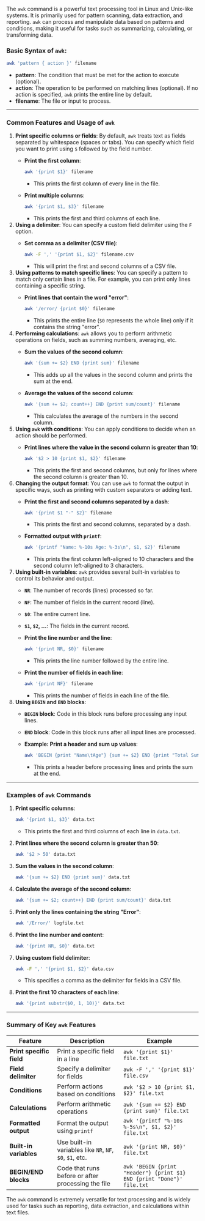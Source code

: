 The `awk` command is a powerful text processing tool in Linux and Unix-like systems. It is primarily used for pattern scanning, data extraction, and reporting. `awk` can process and manipulate data based on patterns and conditions, making it useful for tasks such as summarizing, calculating, or transforming data.

### **Basic Syntax of `awk`**:

```bash
awk 'pattern { action }' filename

```

- **pattern**: The condition that must be met for the action to execute (optional).
- **action**: The operation to be performed on matching lines (optional). If no action is specified, `awk` prints the entire line by default.
- **filename**: The file or input to process.

---

### **Common Features and Usage of `awk`**

1. **Print specific columns or fields**:
By default, `awk` treats text as fields separated by whitespace (spaces or tabs). You can specify which field you want to print using `$` followed by the field number.
    - **Print the first column**:
        
        ```bash
        awk '{print $1}' filename
        
        ```
        
        - This prints the first column of every line in the file.
    - **Print multiple columns**:
        
        ```bash
        awk '{print $1, $3}' filename
        
        ```
        
        - This prints the first and third columns of each line.
2. **Using a delimiter**:
You can specify a custom field delimiter using the `F` option.
    - **Set comma as a delimiter (CSV file)**:
        
        ```bash
        awk -F ',' '{print $1, $2}' filename.csv
        
        ```
        
        - This will print the first and second columns of a CSV file.
3. **Using patterns to match specific lines**:
You can specify a pattern to match only certain lines in a file. For example, you can print only lines containing a specific string.
    - **Print lines that contain the word "error"**:
        
        ```bash
        awk '/error/ {print $0}' filename
        
        ```
        
        - This prints the entire line (`$0` represents the whole line) only if it contains the string "error".
4. **Performing calculations**:
`awk` allows you to perform arithmetic operations on fields, such as summing numbers, averaging, etc.
    - **Sum the values of the second column**:
        
        ```bash
        awk '{sum += $2} END {print sum}' filename
        
        ```
        
        - This adds up all the values in the second column and prints the sum at the end.
    - **Average the values of the second column**:
        
        ```bash
        awk '{sum += $2; count++} END {print sum/count}' filename
        
        ```
        
        - This calculates the average of the numbers in the second column.
5. **Using `awk` with conditions**:
You can apply conditions to decide when an action should be performed.
    - **Print lines where the value in the second column is greater than 10**:
        
        ```bash
        awk '$2 > 10 {print $1, $2}' filename
        
        ```
        
        - This prints the first and second columns, but only for lines where the second column is greater than 10.
6. **Changing the output format**:
You can use `awk` to format the output in specific ways, such as printing with custom separators or adding text.
    - **Print the first and second columns separated by a dash**:
        
        ```bash
        awk '{print $1 "-" $2}' filename
        
        ```
        
        - This prints the first and second columns, separated by a dash.
    - **Formatted output with `printf`**:
        
        ```bash
        awk '{printf "Name: %-10s Age: %-3s\n", $1, $2}' filename
        
        ```
        
        - This prints the first column left-aligned to 10 characters and the second column left-aligned to 3 characters.
7. **Using built-in variables**:
`awk` provides several built-in variables to control its behavior and output.
    - **`NR`**: The number of records (lines) processed so far.
    - **`NF`**: The number of fields in the current record (line).
    - **`$0`**: The entire current line.
    - **`$1`, `$2`, ...**: The fields in the current record.
    - **Print the line number and the line**:
        
        ```bash
        awk '{print NR, $0}' filename
        
        ```
        
        - This prints the line number followed by the entire line.
    - **Print the number of fields in each line**:
        
        ```bash
        awk '{print NF}' filename
        
        ```
        
        - This prints the number of fields in each line of the file.
8. **Using `BEGIN` and `END` blocks**:
    - **`BEGIN` block**: Code in this block runs before processing any input lines.
    - **`END` block**: Code in this block runs after all input lines are processed.
    - **Example: Print a header and sum up values**:
        
        ```bash
        awk 'BEGIN {print "Name\tAge"} {sum += $2} END {print "Total Sum: ", sum}' filename
        
        ```
        
        - This prints a header before processing lines and prints the sum at the end.

---

### **Examples of `awk` Commands**

1. **Print specific columns**:
    
    ```bash
    awk '{print $1, $3}' data.txt
    
    ```
    
    - This prints the first and third columns of each line in `data.txt`.
2. **Print lines where the second column is greater than 50**:
    
    ```bash
    awk '$2 > 50' data.txt
    
    ```
    
3. **Sum the values in the second column**:
    
    ```bash
    awk '{sum += $2} END {print sum}' data.txt
    
    ```
    
4. **Calculate the average of the second column**:
    
    ```bash
    awk '{sum += $2; count++} END {print sum/count}' data.txt
    
    ```
    
5. **Print only the lines containing the string "Error"**:
    
    ```bash
    awk '/Error/' logfile.txt
    
    ```
    
6. **Print the line number and content**:
    
    ```bash
    awk '{print NR, $0}' data.txt
    
    ```
    
7. **Using custom field delimiter**:
    
    ```bash
    awk -F ',' '{print $1, $2}' data.csv
    
    ```
    
    - This specifies a comma as the delimiter for fields in a CSV file.
8. **Print the first 10 characters of each line**:
    
    ```bash
    awk '{print substr($0, 1, 10)}' data.txt
    
    ```
    

---

### **Summary of Key `awk` Features**

| **Feature** | **Description** | **Example** |
| --- | --- | --- |
| **Print specific field** | Print a specific field in a line | `awk '{print $1}' file.txt` |
| **Field delimiter** | Specify a delimiter for fields | `awk -F ',' '{print $1}' file.csv` |
| **Conditions** | Perform actions based on conditions | `awk '$2 > 10 {print $1, $2}' file.txt` |
| **Calculations** | Perform arithmetic operations | `awk '{sum += $2} END {print sum}' file.txt` |
| **Formatted output** | Format the output using `printf` | `awk '{printf "%-10s %-5s\n", $1, $2}' file.txt` |
| **Built-in variables** | Use built-in variables like `NR`, `NF`, `$0`, `$1`, etc. | `awk '{print NR, $0}' file.txt` |
| **BEGIN/END blocks** | Code that runs before or after processing the file | `awk 'BEGIN {print "Header"} {print $1} END {print "Done"}' file.txt` |

The `awk` command is extremely versatile for text processing and is widely used for tasks such as reporting, data extraction, and calculations within text files.
